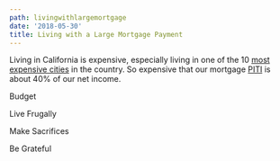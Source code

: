 ```yaml
---
path: livingwithlargemortgage
date: '2018-05-30'
title: Living with a Large Mortgage Payment
---
```

Living in California is expensive, especially living in one of the 10 [most expensive cities](https://www.kiplinger.com/slideshow/real-estate/T006-S001-most-expensive-u-s-cities-to-live-in-2018/index.html) in the country.  So expensive that our mortgage [PITI](https://www.lendingtree.com/home/mortgage/piti/) is about 40% of our net income.

Budget

Live Frugally

Make Sacrifices

Be Grateful

